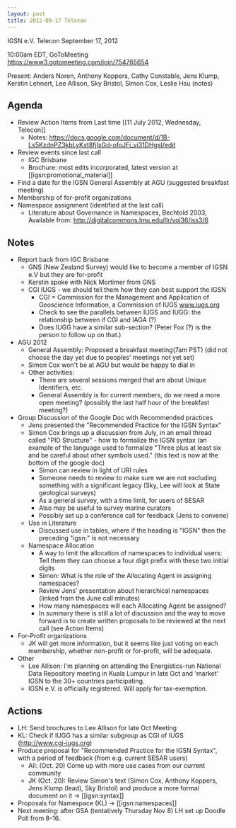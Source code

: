 ```yaml
---
layout: post
title: 2012-09-17 Telecon
---
```


IGSN e.V. Telecon September 17, 2012

10:00am EDT, GoToMeeting https://www3.gotomeeting.com/join/754765654

Present: Anders Noren, Anthony Koppers, Cathy Constable, Jens Klump, Kerstin Lehnert, Lee Allison, Sky Bristol, Simon Cox, Leslie Hsu (notes)

## Agenda ##

  - Review Action Items from Last time [[11 July 2012, Wednesday, Telecon]]
    - Notes: https://docs.google.com/document/d/1B-Ls5KzdnPZ3kbLyKxt8fjIxGd-ofoJFi_vi31DHgsI/edit
  - Review events since last call 
    - IGC Brisbane
    - Brochure: most edits incorporated, latest version at [[igsn:promotional_material]]
  - Find a date for the IGSN General Assembly at AGU (suggested breakfast meeting)
  - Membership of for-profit organizations
  - Namespace assignment (identified at the last call)
    - Literature about Governance in Namespaces, Bechtold 2003, Available from: http://digitalcommons.lmu.edu/llr/vol36/iss3/6

 
## Notes ##

  - Report back from IGC Brisbane
    - GNS (New Zealand Survey) would like to become a member of IGSN e.V but they are for-profit
    - Kerstin spoke with Nick Mortimer from GNS
    - CGI IUGS - we should tell them how they can best support the IGSN
      - CGI = Commission for the Management and Application of Geoscience Information, a Commission of IUGS www.iugs.org
      - Check to see the parallels between IUGS and IUGG: the relationship between if CGI and IAGA (?)
      - Does IUGG have a similar sub-section? (Peter Fox (?) is the person to follow up on that.)
  - AGU 2012
    - General Assembly: Proposed a breakfast meeting(7am PST)  (did not choose the day yet due to peoples' meetings not yet set)
    - Simon Cox won't be at AGU but would be happy to dial in
    - Other activities:
      - There are several sessions merged that are about Unique Identifiers, etc.
      - General Assembly is for current members, do we need a more open meeting? (possibly the last half hour of the breakfast meeting?)
  - Group Discussion of the Google Doc with Recommended practices
    - Jens presented the "Recommended Practice for the IGSN Syntax"
    - Simon Cox brings up a discussion from July, in an email thread called "PID Structure" - how to formalize the IGSN syntax (an example of the language used to formalize "Three plus at least six and be careful about other symbols used." (this text is now at the bottom of the google doc)
      - Simon can review in light of URI rules
      - Someone needs to review to make sure we are not excluding something with a significant legacy (Sky, Lee will look at State geological surveys)
      - As a general survey, with a time limit, for users of SESAR
      - Also may be useful to survey marine curators
      - Possibly set up a conference call for feedback (Jens to convene)
    - Use in Literature
      - Discussed use in tables, where if the heading is "IGSN" then the preceding "igsn:" is not necessary
    - Namespace Allocation
      - A way to limit the allocation of namespaces to individual users: Tell them they can choose a four digit prefix with these two initial digits
      - Simon: What is the role of the Allocating Agent in assigning namespaces?
      - Review Jens' presentation about hierarchical namespaces (linked from the June call minutes)
      - How many namespaces will each Allocating Agent be assigned?
      - In summary there is still a lot of discussion and the way to move forward is to create written proposals to be reviewed at the next call (see Action Items)
  - For-Profit organizations
    - JK will get more information, but it seems like just voting on each membership, whether non-profit or for-profit, will be adequate.
  - Other
    - Lee Allison: I'm planning on attending the Energistics-run National Data Repository meeting in Kuala Lumpur in late Oct and 'market' IGSN to the 30+ countries participating.
    - IGSN e.V. is officially registered. Will apply for tax-exemption.

## Actions ##

  - LH: Send brochures to Lee Allison for late Oct Meeting
  - KL: Check if IUGG has a similar subgroup as CGI of IUGS (http://www.cgi-iugs.org)
  - Produce proposal for "Recommended Practice for the IGSN Syntax", with a period of feedback (from e.g. current SESAR users)
    - All: (Oct. 20) Come up with more use cases from our current community
    - JK (Oct. 20): Review Simon's text (Simon Cox, Anthony Koppers, Jens Klump (lead), Sky Bristol) and produce a more formal document on it -> [[igsn:syntax]]
  - Proposals for Namespace (KL) -> [[igsn:namespaces]]
  - Next meeting: after GSA (tentatively Thursday Nov 8) LH set up Doodle Poll from 8-16.

